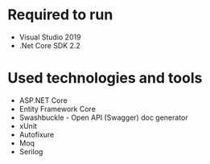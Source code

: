 # Required to run
* Visual Studio 2019
* .Net Core SDK 2.2

# Used technologies and tools
* ASP.NET Core
* Entity Framework Core
* Swashbuckle - Open API (Swagger) doc generator
* xUnit
* Autofixure
* Moq
* Serilog


